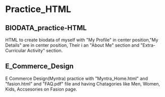# Practice_HTML

## BIODATA_practice-HTML
HTML to create biodata of myself with "My Profile" in center position,"My Details" are in center position, Their i an "About Me" section and "Extra-Curricular Activity" section. 

## E_Commerce_Design
E Commerce Design(Myntra) practice with "Myntra_Home.html" and "fasion.html" and "FAQ.pdf" file and having Chatagories like Men, Women, Kids, Accsesories on Fasion page.
